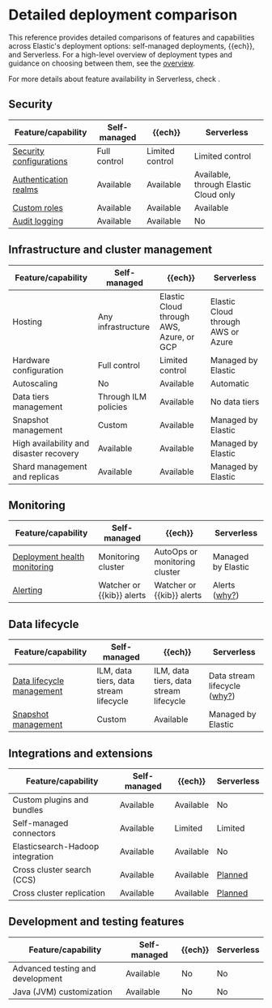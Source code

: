 
# Detailed deployment comparison

This reference provides detailed comparisons of features and capabilities across Elastic's deployment options: self-managed deployments, {{ech}}, and Serverless. For a high-level overview of deployment types and guidance on choosing between them, see the [overview](../deploy.md).

For more details about feature availability in Serverless, check [](elastic-cloud/differences-from-other-elasticsearch-offerings.md#elasticsearch-differences-serverless-feature-categories).

## Security

| Feature/capability | Self-managed | {{ech}} | Serverless |
|-------------------|-------------|--------------------------------|-------------------------|
| [Security configurations](/deploy-manage/security.md) | Full control | Limited control | Limited control |
| [Authentication realms](/deploy-manage/users-roles.md) | Available | Available | Available, through Elastic Cloud only |
| [Custom roles](/deploy-manage/users-roles.md) | Available | Available | Available |
| [Audit logging](/deploy-manage/security/logging-configuration/security-event-audit-logging.md) | Available | Available | No |

## Infrastructure and cluster management

| Feature/capability | Self-managed | {{ech}} | Serverless |
|-------------------|-------------|--------------------------------|-------------------------|
| Hosting | Any infrastructure | Elastic Cloud through AWS, Azure, or GCP | Elastic Cloud through AWS or Azure |
| Hardware configuration | Full control | Limited control | Managed by Elastic |
| Autoscaling | No | Available | Automatic |
| Data tiers management | Through ILM policies | Available | No data tiers |
| Snapshot management | Custom | Available | Managed by Elastic |
| High availability and disaster recovery | Available | Available | Managed by Elastic |
| Shard management and replicas | Available | Available | Managed by Elastic |

## Monitoring

| Feature/capability | Self-managed | {{ech}} | Serverless |
|-------------------|-------------|--------------------------------|-------------------------|
| [Deployment health monitoring](/deploy-manage/monitor.md) | Monitoring cluster | AutoOps or monitoring cluster | Managed by Elastic |
| [Alerting](/explore-analyze/alerts-cases.md) | Watcher or {{kib}} alerts | Watcher or {{kib}} alerts | Alerts ([why?](/deploy-manage/deploy/elastic-cloud/differences-from-other-elasticsearch-offerings.md#elasticsearch-differences-serverless-features-replaced)) |

## Data lifecycle

| Feature/capability | Self-managed | {{ech}} | Serverless |
|-------------------|-------------|--------------------------------|-------------------------|
| [Data lifecycle management](/manage-data/lifecycle.md) | ILM, data tiers, data stream lifecycle | ILM, data tiers, data stream lifecycle | Data stream lifecycle ([why?](/deploy-manage/deploy/elastic-cloud/differences-from-other-elasticsearch-offerings.md#elasticsearch-differences-serverless-features-replaced)) |
| [Snapshot management](/deploy-manage/tools/snapshot-and-restore.md) | Custom | Available | Managed by Elastic |

## Integrations and extensions

| Feature/capability | Self-managed | {{ech}} | Serverless |
|-------------------|-------------|--------------------------------|-------------------------|
| Custom plugins and bundles | Available | Available | No |
| Self-managed connectors | Available | Limited | Limited |
| Elasticsearch-Hadoop integration | Available | Available | No |
| Cross cluster search (CCS) | Available | Available | [Planned](/deploy-manage/deploy/elastic-cloud/differences-from-other-elasticsearch-offerings.md#elasticsearch-differences-serverless-feature-planned) |
| Cross cluster replication | Available | Available | [Planned](/deploy-manage/deploy/elastic-cloud/differences-from-other-elasticsearch-offerings.md#elasticsearch-differences-serverless-feature-planned) |

## Development and testing features

| Feature/capability | Self-managed | {{ech}} | Serverless |
|-------------------|-------------|--------------------------------|-------------------------|
| Advanced testing and development | Available | No | No |
| Java (JVM) customization | Available | No | No |

